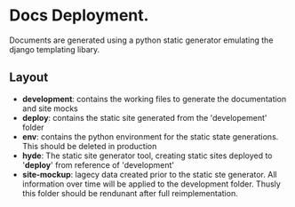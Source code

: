 # Docs Deployment.

Documents are generated using a python static generator emulating the django templating libary.

## Layout

+ **development**: contains the working files to generate the documentation and site mocks
+ **deploy**: contains the static site generated from the 'developement' folder
+ **env**: contains the python environment for the static state generations. This should be deleted in production
+ **hyde**: The static site generator tool, creating static sites deployed to '**deploy**' from reference of 'development'
+ **site-mockup**: lagecy data created prior to the static ste generator. All information over time will be applied to the development folder. Thusly this folder should be rendunant after full reimplementation.